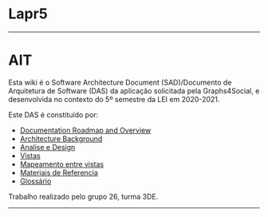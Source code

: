 # Lapr5

-------------

# AIT
Esta wiki é o Software Architecture Document (SAD)/Documento de Arquitetura de Software (DAS) da aplicação solicitada pela Graphs4Social, e desenvolvida no contexto do 5º semestre da LEI em 2020-2021.

Este DAS é constituído por:

* [Documentation Roadmap and Overview](Wiki/DocRoadmapOverview/Home.md)
* [Architecture Background](Wiki/ArchitectureBackground/Home.md)
* [Analise e Design](Wiki/Analise_Design/Home.md)
* [Vistas](Wiki/Vistas/Home.md)
* [Mapeamento entre vistas](Wiki/Mapeamento/Mapeamento.md)
* [Materiais de Referencia](Wiki/Materiais/Materias.md)
* [Glossário](Wiki/Glossario/Glossário.md)

Trabalho realizado pelo grupo 26, turma 3DE.

--------------------------------------------------------------------



